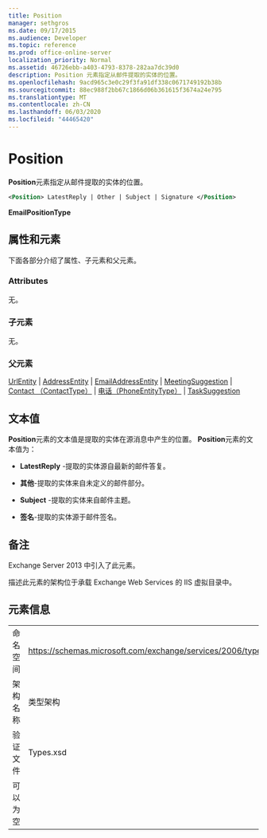 ```yaml
---
title: Position
manager: sethgros
ms.date: 09/17/2015
ms.audience: Developer
ms.topic: reference
ms.prod: office-online-server
localization_priority: Normal
ms.assetid: 46726ebb-a403-4793-8378-282aa7dc39d0
description: Position 元素指定从邮件提取的实体的位置。
ms.openlocfilehash: 9acd965c3e0c29f3fa91df338c0671749192b38b
ms.sourcegitcommit: 88ec988f2bb67c1866d06b361615f3674a24e795
ms.translationtype: MT
ms.contentlocale: zh-CN
ms.lasthandoff: 06/03/2020
ms.locfileid: "44465420"
---
```

# <a name="position"></a>Position

**Position**元素指定从邮件提取的实体的位置。 
  
```XML
<Position> LatestReply | Other | Subject | Signature </Position>
```

 **EmailPositionType**
## <a name="attributes-and-elements"></a>属性和元素

下面各部分介绍了属性、子元素和父元素。
  
### <a name="attributes"></a>Attributes

无。
  
### <a name="child-elements"></a>子元素

无。
  
### <a name="parent-elements"></a>父元素

[UrlEntity](urlentity.md)  | [AddressEntity](addressentity.md)  | [EmailAddressEntity](emailaddressentity.md)  | [MeetingSuggestion](meetingsuggestion.md)  | [Contact （ContactType）](contact-contacttype.md)  | [电话（PhoneEntityType）](phone-phoneentitytype.md)  | [TaskSuggestion](tasksuggestion.md)
  
## <a name="text-value"></a>文本值

**Position**元素的文本值是提取的实体在源消息中产生的位置。 **Position**元素的文本值为： 
  
- **LatestReply** -提取的实体源自最新的邮件答复。 
    
- **其他**-提取的实体来自未定义的邮件部分。 
    
- **Subject** -提取的实体来自邮件主题。 
    
- **签名**-提取的实体源于邮件签名。 
    
## <a name="remarks"></a>备注

Exchange Server 2013 中引入了此元素。
  
描述此元素的架构位于承载 Exchange Web Services 的 IIS 虚拟目录中。
  
## <a name="element-information"></a>元素信息

|||
|:-----|:-----|
|命名空间  <br/> |https://schemas.microsoft.com/exchange/services/2006/types  <br/> |
|架构名称  <br/> |类型架构  <br/> |
|验证文件  <br/> |Types.xsd  <br/> |
|可以为空  <br/> ||
   

